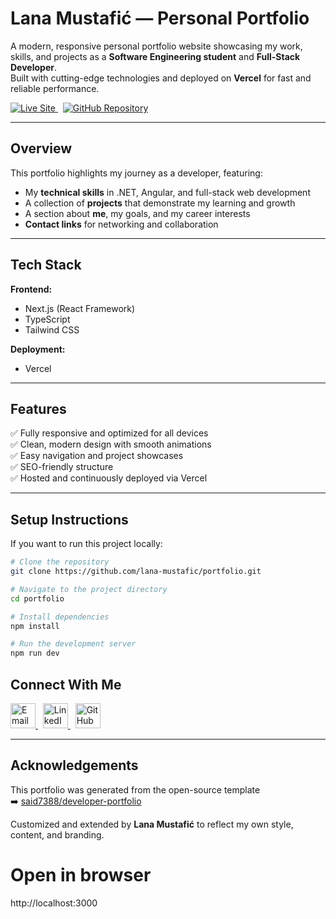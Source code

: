 # Lana Mustafić — Personal Portfolio

A modern, responsive personal portfolio website showcasing my work, skills, and projects as a **Software Engineering student** and **Full-Stack Developer**.  
Built with cutting-edge technologies and deployed on **Vercel** for fast and reliable performance.

<p align="left">
  <a href="https://portfolio-lana-mustafic.vercel.app/" target="_blank">
    <img src="https://img.shields.io/badge/Live%20Site-000000?style=for-the-badge&logo=vercel&logoColor=white" alt="Live Site"/>
  </a>
  &nbsp;
  <a href="https://github.com/lana-mustafic/portfolio" target="_blank">
    <img src="https://img.shields.io/badge/GitHub%20Repo-181717?style=for-the-badge&logo=github&logoColor=white" alt="GitHub Repository"/>
  </a>
</p>

---

## Overview

This portfolio highlights my journey as a developer, featuring:
- My **technical skills** in .NET, Angular, and full-stack web development  
- A collection of **projects** that demonstrate my learning and growth  
- A section about **me**, my goals, and my career interests  
- **Contact links** for networking and collaboration

---

## Tech Stack

**Frontend:**  
- Next.js (React Framework)  
- TypeScript  
- Tailwind CSS  

**Deployment:**  
- Vercel  

---

## Features

✅ Fully responsive and optimized for all devices  
✅ Clean, modern design with smooth animations  
✅ Easy navigation and project showcases  
✅ SEO-friendly structure  
✅ Hosted and continuously deployed via Vercel  

---

## Setup Instructions

If you want to run this project locally:

```bash
# Clone the repository
git clone https://github.com/lana-mustafic/portfolio.git

# Navigate to the project directory
cd portfolio

# Install dependencies
npm install

# Run the development server
npm run dev
```

## Connect With Me


<a href="mailto:lana-mustafic@outlook.com" target="_blank">
  <img src="https://skillicons.dev/icons?i=gmail" width="40" height="40" alt="Email"/>
</a>
&nbsp;
<a href="https://linkedin.com/in/lana-mustafic" target="_blank">
  <img src="https://skillicons.dev/icons?i=linkedin" width="40" height="40" alt="LinkedIn"/>
</a>
&nbsp;
<a href="https://github.com/lana-mustafic" target="_blank">
  <img src="https://skillicons.dev/icons?i=github" width="40" height="40" alt="GitHub"/>
</a>



---

## Acknowledgements

This portfolio was generated from the open-source template  
➡️ [said7388/developer-portfolio](https://github.com/said7388/developer-portfolio)

Customized and extended by **Lana Mustafić** to reflect my own style, content, and branding.




# Open in browser
http://localhost:3000

